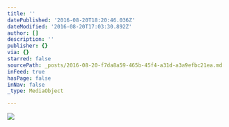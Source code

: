 ```yaml
---
title: ''
datePublished: '2016-08-20T18:20:46.036Z'
dateModified: '2016-08-20T17:03:30.892Z'
author: []
description: ''
publisher: {}
via: {}
starred: false
sourcePath: _posts/2016-08-20-f7da8a59-465b-45f4-a31d-a3a9efbc21ea.md
inFeed: true
hasPage: false
inNav: false
_type: MediaObject

---
```

![](https://the-grid-user-content.s3-us-west-2.amazonaws.com/e200e665-90cc-472f-9b67-3dbd0ddfefcb.jpg)